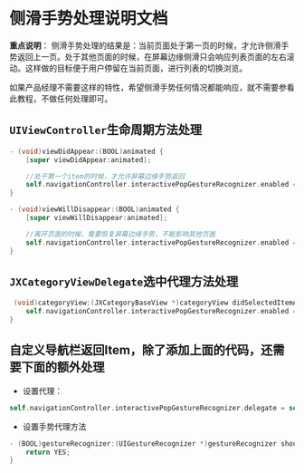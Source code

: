 # 侧滑手势处理说明文档

**重点说明**：
侧滑手势处理的结果是：当前页面处于第一页的时候，才允许侧滑手势返回上一页。处于其他页面的时候，在屏幕边缘侧滑只会响应列表页面的左右滚动。这样做的目标便于用户停留在当前页面，进行列表的切换浏览。

如果产品经理不需要这样的特性，希望侧滑手势任何情况都能响应，就不需要参看此教程，不做任何处理即可。

## `UIViewController`生命周期方法处理

```Objective-c
- (void)viewDidAppear:(BOOL)animated {
    [super viewDidAppear:animated];

    //处于第一个item的时候，才允许屏幕边缘手势返回
    self.navigationController.interactivePopGestureRecognizer.enabled = (self.categoryView.selectedIndex == 0);
}

- (void)viewWillDisappear:(BOOL)animated {
    [super viewWillDisappear:animated];

    //离开页面的时候，需要恢复屏幕边缘手势，不能影响其他页面
    self.navigationController.interactivePopGestureRecognizer.enabled = YES;
}
```

## `JXCategoryViewDelegate`选中代理方法处理

```Objective-c
 (void)categoryView:(JXCategoryBaseView *)categoryView didSelectedItemAtIndex:(NSInteger)index {
    self.navigationController.interactivePopGestureRecognizer.enabled = (index == 0);
}
```

## 自定义导航栏返回Item，除了添加上面的代码，还需要下面的额外处理

- 设置代理：
```Objective-c
self.navigationController.interactivePopGestureRecognizer.delegate = self;
```

- 设置手势代理方法
```Objective-c
- (BOOL)gestureRecognizer:(UIGestureRecognizer *)gestureRecognizer shouldRecognizeSimultaneouslyWithGestureRecognizer:(UIGestureRecognizer *)otherGestureRecognizer {
    return YES;
}
```
